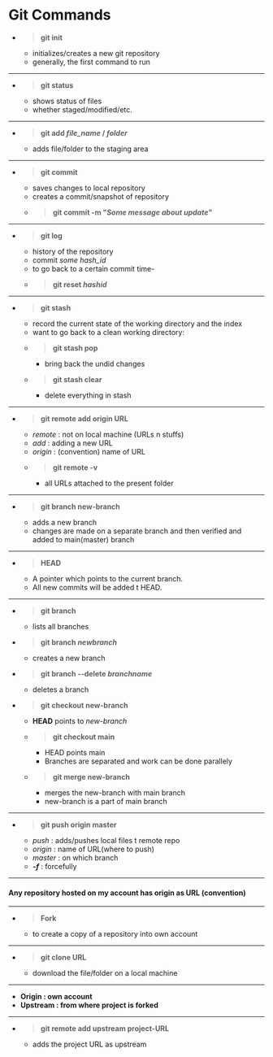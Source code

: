 # Git Commands


* > **git init**
    * initializes/creates a new git repository
    * generally, the first command to run
---
* > **git status**
    * shows status of files
    * whether staged/modified/etc.
---
* > **git add _file_name_ / _folder_**
    * adds file/folder to the staging area
---
* > **git commit**
    * saves changes to local repository
    * creates a commit/snapshot of repository
    * > **git commit -m "_Some message about update_"**
---
* > **git log**
  * history of the repository
  * commit *some hash_id*
  * to go back to a certain commit time-
  * > **git reset _hashid_**
---
* > **git stash**
  * record the current state of the working directory and the index
  * want to go back to a clean working directory:
  * > **git stash pop**
    * bring back the undid changes
  * > **git stash clear**
    * delete everything in stash
---
* > **git remote add origin URL**
  * *remote* : not on local machine (URLs n stuffs)
  * *add* : adding a new URL
  * *origin* : (convention) name of URL
  * > **git remote -v**
    * all URLs attached to the present folder
---
* > **git branch new-branch**
  * adds a new branch
  * changes are made on a separate branch and then verified and added to main(master) branch
---
* > **HEAD**
  * A pointer which points to the current branch.
  * All new commits will be added t HEAD.
---
* > **git branch**
  * lists all branches
* > **git branch _newbranch_**
  * creates a new branch
* > **git branch --delete _branchname_**
  * deletes a branch
* > **git checkout new-branch**
  * **HEAD** points to _new-branch_
  * > **git checkout main**
    * HEAD points main
    * Branches are separated and work can be done parallely
  * > **git merge new-branch**
    * merges the new-branch with main branch
    * new-branch is a part of main branch
---
* > **git push origin master**
  * *push* : adds/pushes local files t remote repo
  * *origin* : name of URL(where to push)
  * *master* : on which branch
  * **_-f_** : forcefully
---
#### Any repository hosted on my account has origin as URL (convention)
---
* > **Fork**
  * to create a copy of a repository into own account
---
* > **git clone URL**
  * download the file/folder on a local machine
---
* **Origin : own account**
* **Upstream : from where project is forked**
---
* > **git remote add upstream project-URL**
  * adds the project URL as upstream

